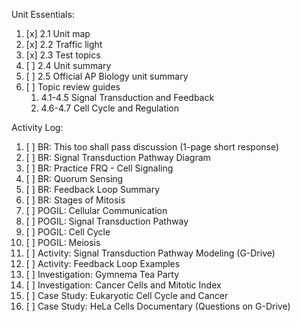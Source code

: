 Unit Essentials:

1. [x] 2.1 Unit map
2. [x] 2.2 Traffic light
3. [x] 2.3 Test topics
4. [ ] 2.4 Unit summary
5. [ ] 2.5 Official AP Biology unit summary
6. [ ] Topic review guides
	1. 4.1-4.5 Signal Transduction and Feedback
	2. 4.6-4.7 Cell Cycle and Regulation

Activity Log:

1. [ ] BR: This too shall pass discussion (1-page short response)
2. [ ] BR: Signal Transduction Pathway Diagram
3. [ ] BR: Practice FRQ - Cell Signaling
4. [ ] BR: Quorum Sensing
5. [ ] BR: Feedback Loop Summary
6. [ ] BR: Stages of Mitosis
7. [ ] POGIL: Cellular Communication
8. [ ] POGIL: Signal Transduction Pathway
9. [ ] POGIL: Cell Cycle
10. [ ] POGIL: Meiosis
11. [ ] Activity: Signal Transduction Pathway Modeling (G-Drive)
12. [ ] Activity: Feedback Loop Examples
13. [ ] Investigation: Gymnema Tea Party
14. [ ] Investigation: Cancer Cells and Mitotic Index
15. [ ] Case Study: Eukaryotic Cell Cycle and Cancer
16. [ ] Case Study: HeLa Cells Documentary (Questions on G-Drive)
